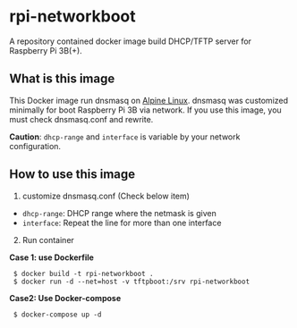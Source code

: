 # rpi-networkboot
A repository contained docker image build DHCP/TFTP server for Raspberry Pi 3B(+).

## What is this image
This Docker image run dnsmasq on [Alpine Linux](https://hub.docker.com/_/alpine).
dnsmasq was customized minimally for boot Raspberry Pi 3B via network.
If you use this image, you must check dnsmasq.conf and rewrite.

**Caution**: `dhcp-range` and `interface` is variable by your network configuration.

## How to use this image
1. customize dnsmasq.conf (Check below item)
  * `dhcp-range`: DHCP range where the netmask is given
  * `interface`: Repeat the line for more than one interface
2. Run container

**Case 1: use Dockerfile**
```shell
 $ docker build -t rpi-networkboot .
 $ docker run -d --net=host -v tftpboot:/srv rpi-networkboot
```
**Case2: Use Docker-compose**
```shell
 $ docker-compose up -d
```
